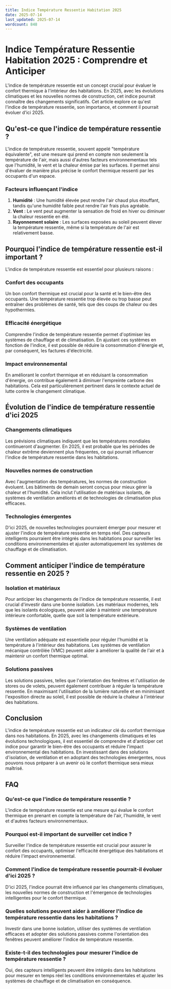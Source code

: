 ```yaml
---
title: Indice Température Ressentie Habitation 2025
date: 2025-07-14
last_updated: 2025-07-14
wordcount: 848
---
```


# Indice Température Ressentie Habitation 2025 : Comprendre et Anticiper

L'indice de température ressentie est un concept crucial pour évaluer le confort thermique à l'intérieur des habitations. En 2025, avec les évolutions climatiques et les nouvelles normes de construction, cet indice pourrait connaître des changements significatifs. Cet article explore ce qu'est l'indice de température ressentie, son importance, et comment il pourrait évoluer d'ici 2025.

## Qu'est-ce que l'indice de température ressentie ?

L'indice de température ressentie, souvent appelé "température équivalente", est une mesure qui prend en compte non seulement la température de l'air, mais aussi d'autres facteurs environnementaux tels que l'humidité, le vent et la chaleur émise par les surfaces. Il permet ainsi d'évaluer de manière plus précise le confort thermique ressenti par les occupants d'un espace.

### Facteurs influençant l'indice

1. **Humidité** : Une humidité élevée peut rendre l'air chaud plus étouffant, tandis qu'une humidité faible peut rendre l'air frais plus agréable.
2. **Vent** : Le vent peut augmenter la sensation de froid en hiver ou diminuer la chaleur ressentie en été.
3. **Rayonnement solaire** : Les surfaces exposées au soleil peuvent élever la température ressentie, même si la température de l'air est relativement basse.

## Pourquoi l'indice de température ressentie est-il important ?

L'indice de température ressentie est essentiel pour plusieurs raisons :

### Confort des occupants

Un bon confort thermique est crucial pour la santé et le bien-être des occupants. Une température ressentie trop élevée ou trop basse peut entraîner des problèmes de santé, tels que des coups de chaleur ou des hypothermies.

### Efficacité énergétique

Comprendre l'indice de température ressentie permet d'optimiser les systèmes de chauffage et de climatisation. En ajustant ces systèmes en fonction de l'indice, il est possible de réduire la consommation d'énergie et, par conséquent, les factures d'électricité.

### Impact environnemental

En améliorant le confort thermique et en réduisant la consommation d'énergie, on contribue également à diminuer l'empreinte carbone des habitations. Cela est particulièrement pertinent dans le contexte actuel de lutte contre le changement climatique.

## Évolution de l'indice de température ressentie d'ici 2025

### Changements climatiques

Les prévisions climatiques indiquent que les températures mondiales continueront d'augmenter. En 2025, il est probable que les périodes de chaleur extrême deviennent plus fréquentes, ce qui pourrait influencer l'indice de température ressentie dans les habitations.

### Nouvelles normes de construction

Avec l'augmentation des températures, les normes de construction évoluent. Les bâtiments de demain seront conçus pour mieux gérer la chaleur et l'humidité. Cela inclut l'utilisation de matériaux isolants, de systèmes de ventilation améliorés et de technologies de climatisation plus efficaces.

### Technologies émergentes

D'ici 2025, de nouvelles technologies pourraient émerger pour mesurer et ajuster l'indice de température ressentie en temps réel. Des capteurs intelligents pourraient être intégrés dans les habitations pour surveiller les conditions environnementales et ajuster automatiquement les systèmes de chauffage et de climatisation.

## Comment anticiper l'indice de température ressentie en 2025 ?

### Isolation et matériaux

Pour anticiper les changements de l'indice de température ressentie, il est crucial d'investir dans une bonne isolation. Les matériaux modernes, tels que les isolants écologiques, peuvent aider à maintenir une température intérieure confortable, quelle que soit la température extérieure.

### Systèmes de ventilation

Une ventilation adéquate est essentielle pour réguler l'humidité et la température à l'intérieur des habitations. Les systèmes de ventilation mécanique contrôlée (VMC) peuvent aider à améliorer la qualité de l'air et à maintenir un confort thermique optimal.

### Solutions passives

Les solutions passives, telles que l'orientation des fenêtres et l'utilisation de stores ou de volets, peuvent également contribuer à réguler la température ressentie. En maximisant l'utilisation de la lumière naturelle et en minimisant l'exposition directe au soleil, il est possible de réduire la chaleur à l'intérieur des habitations.

## Conclusion

L'indice de température ressentie est un indicateur clé du confort thermique dans nos habitations. En 2025, avec les changements climatiques et les évolutions technologiques, il est essentiel de comprendre et d'anticiper cet indice pour garantir le bien-être des occupants et réduire l'impact environnemental des habitations. En investissant dans des solutions d'isolation, de ventilation et en adoptant des technologies émergentes, nous pouvons nous préparer à un avenir où le confort thermique sera mieux maîtrisé.

## FAQ

### Qu'est-ce que l'indice de température ressentie ?

L'indice de température ressentie est une mesure qui évalue le confort thermique en prenant en compte la température de l'air, l'humidité, le vent et d'autres facteurs environnementaux.

### Pourquoi est-il important de surveiller cet indice ?

Surveiller l'indice de température ressentie est crucial pour assurer le confort des occupants, optimiser l'efficacité énergétique des habitations et réduire l'impact environnemental.

### Comment l'indice de température ressentie pourrait-il évoluer d'ici 2025 ?

D'ici 2025, l'indice pourrait être influencé par les changements climatiques, les nouvelles normes de construction et l'émergence de technologies intelligentes pour le confort thermique.

### Quelles solutions peuvent aider à améliorer l'indice de température ressentie dans les habitations ?

Investir dans une bonne isolation, utiliser des systèmes de ventilation efficaces et adopter des solutions passives comme l'orientation des fenêtres peuvent améliorer l'indice de température ressentie.

### Existe-t-il des technologies pour mesurer l'indice de température ressentie ?

Oui, des capteurs intelligents peuvent être intégrés dans les habitations pour mesurer en temps réel les conditions environnementales et ajuster les systèmes de chauffage et de climatisation en conséquence.